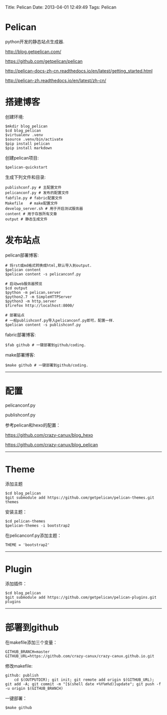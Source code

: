 Title: Pelican
Date: 2013-04-01 12:49:49
Tags: Pelican



# Pelican

python开发的静态站点生成器.

<http://blog.getpelican.com/>

<https://github.com/getpelican/pelican>

<http://pelican-docs-zh-cn.readthedocs.io/en/latest/getting_started.html>

<http://pelican-zh.readthedocs.io/en/latest/zh-cn/>

# 搭建博客

创建环境:

    $mkdir blog_pelican
    $cd blog_pelican
    $virtualenv .venv
    $source .venv/bin/activate
    $pip install pelican
    $pip install markdown

创建pelican项目:

    $pelican-quickstart

生成下列文件和目录:

    publishconf.py # 主配置文件
    pelicanconf.py # 发布的配置文件
    fabfile.py # fabric配置文件
    Makefile   # make配置文件
    develop_server.sh # 用于开启测试服务器
    content # 用于存放所有文章
    output # 静态生成文件

# 发布站点

pelican部署博客:

    # 将rst或md格式转换成html,默认导入到output.
    $pelican content
    $pelican content -s pelicanconf.py

    # 启动web服务器预览
    $cd output
    $python -m pelican.server
    $python2.7 -m SimpleHTTPServer
    $python3 -m http.server
    $firefox http://localhost:8000/

    # 部署站点
    # 一般publishconf.py导入pelicanconf.py即可，配置一样．
    $pelican content -s publishconf.py

fabric部署博客:

    $fab github # 一键部署到github/coding.

make部署博客:

    $make github # 一键部署到github/coding.

***

# 配置

pelicanconf.py

publishconf.py

参考pelican和hexo的配置：

<https://github.com/crazy-canux/blog_hexo>

<https://github.com/crazy-canux/blog_pelican>

***

# Theme

添加主题

    $cd blog_pelican
    $git submodule add https://github.com/getpelican/pelican-themes.git themes

安装主题：

    $cd pelican-themes
    $pelican-themes -i bootstrap2

在pelicanconf.py添加主题：

    THEME = 'bootstrap2'

***

# Plugin

添加插件：

    $cd blog_pelican
    $git submodule add https://github.com/getpelican/pelican-plugins.git plugins

***

# 部署到github

在makefile添加三个变量：

    GITHUB_BRANCH=master
    GITHUB_URL=https://github.com/crazy-canux/crazy-canux.github.io.git

修改makefile:

    github: publish
        cd $(OUTPUTDIR); git init; git remote add origin $(GITHUB_URL); git add -A; git commit -m "[$(shell date +%Y%m%d)]update"; git push -f -u origin $(GITHUB_BRANCH)

一键部署：

    $make github
